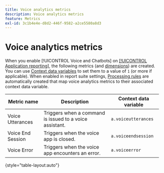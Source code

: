```yaml
---
title: Voice analytics metrics
description: Voice analytics metrics
feature: Metrics
exl-id: 3c1b4e4e-d8d2-446f-9582-a2ce5580a8d3
---
```

# Voice analytics metrics

When you enable [!UICONTROL Voice and Chatbots] on [[!UICONTROL Application reporting]](/help/admin/admin/c-manage-report-suites/c-edit-report-suites/app-reporting.md), the following metrics (and [dimensions](../dimensions/voice-dimensions.md)) are created. You can use [Context data variables](/help/implement/vars/page-vars/contextdata.md) to set them to a value of `1` (or more if applicable). When enabled in report suite settings, [Processing rules](/help/admin/admin/c-manage-report-suites/c-edit-report-suites/general/processing-rules/pr-overview.md) are automatically created that map voice analytics metrics to their associated context data variable.

| Metric name | Description | Context data variable |
| --- | --- | --- |
| Voice Utterances | Triggers when a command is issued to a voice assistant. | `a.voiceutterances` |
| Voice End Session | Triggers when the voice app is closed. | `a.voiceendsession` |
| Voice Error | Triggers when the voice app encounters an error. | `a.voiceerror` |

{style="table-layout:auto"}
